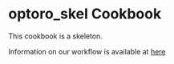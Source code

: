 optoro_skel Cookbook
========================
This cookbook is a skeleton.

Information on our workflow is available at [here](https://optoro.atlassian.net/wiki/display/DO/Adding+a+cookbook+to+the+Chef+Pipeline)
